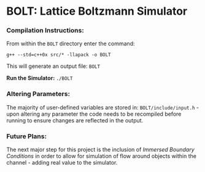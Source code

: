 # **BOLT:** Lattice Boltzmann Simulator

### **Compilation Instructions:**
From within the ```BOLT``` directory enter the command:

```g++ --std=c++0x src/* -llapack -o BOLT```

This will generate an output file: ```BOLT```

**Run the Simulator:** ```./BOLT```

### **Altering Parameters:**
The majority of user-defined variables are stored in: ```BOLT/include/input.h``` - upon altering any parameter the code needs to be recompiled before running to ensure changes are reflected in the output.

### **Future Plans:**
The next major step for this project is the inclusion of *Immersed Boundary Conditions* in order to allow for simulation of flow around objects within the channel - adding real value to the simulator.
